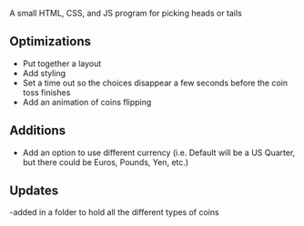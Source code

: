 A small HTML, CSS, and JS program for picking heads or tails

## Optimizations

- Put together a layout
- Add styling
- Set a time out so the choices disappear a few seconds before the coin toss finishes
- Add an animation of coins flipping

## Additions

- Add an option to use different currency (i.e. Default will be a US Quarter, but there could be Euros, Pounds, Yen, etc.)

## Updates

-added in a folder to hold all the different types of coins
